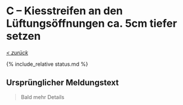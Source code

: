 # C &ndash; Kiesstreifen an den Lüftungsöffnungen ca. 5cm tiefer setzen

_[&lt; zurück](../../index.md)_

{% include_relative status.md %}

## Ursprünglicher Meldungstext

> Bald mehr Details
